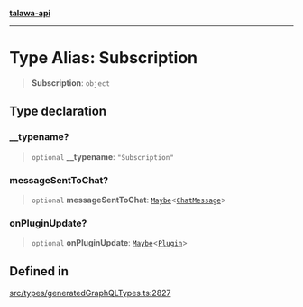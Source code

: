 [**talawa-api**](../../../README.md)

***

# Type Alias: Subscription

> **Subscription**: `object`

## Type declaration

### \_\_typename?

> `optional` **\_\_typename**: `"Subscription"`

### messageSentToChat?

> `optional` **messageSentToChat**: [`Maybe`](Maybe.md)\<[`ChatMessage`](ChatMessage.md)\>

### onPluginUpdate?

> `optional` **onPluginUpdate**: [`Maybe`](Maybe.md)\<[`Plugin`](Plugin.md)\>

## Defined in

[src/types/generatedGraphQLTypes.ts:2827](https://github.com/Suyash878/talawa-api/blob/095e6964ce2a06c1c30d1acf81b6162203f1db91/src/types/generatedGraphQLTypes.ts#L2827)
